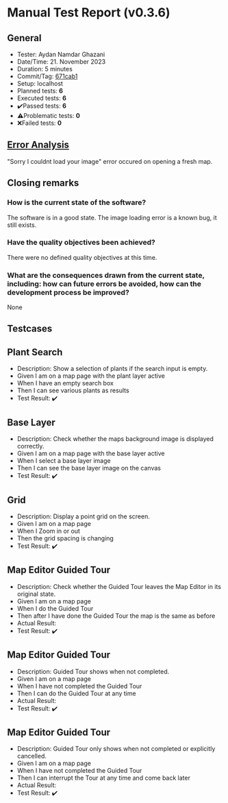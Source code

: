 # Manual Test Report (v0.3.6)

## General

- Tester: Aydan Namdar Ghazani
- Date/Time: 21. November 2023
- Duration: 5 minutes
- Commit/Tag: [671cab1](https://github.com/ElektraInitiative/PermaplanT/pull/1062/commits/671cab1866fc94f24202892b01dc96e571558429)
- Setup: localhost
- Planned tests: **6**
- Executed tests: **6**
- ✔️Passed tests: **6**
- ⚠️Problematic tests: **0**
- ❌Failed tests: **0**

## [Error Analysis](../README.md#report-header)

"Sorry I couldnt load your image" error occured on opening a fresh map.

## Closing remarks

### How is the current state of the software?

The software is in a good state. The image loading error is a known bug, it still exists.

### Have the quality objectives been achieved?

There were no defined quality objectives at this time.

### What are the consequences drawn from the current state, including: how can future errors be avoided, how can the development process be improved?

None

## Testcases

## Plant Search

- Description: Show a selection of plants if the search input is empty.
- Given I am on a map page with the plant layer active
- When I have an empty search box
- Then I can see various plants as results
- Test Result: ✔️

## Base Layer

- Description: Check whether the maps background image is displayed correctly.
- Given I am on a map page with the base layer active
- When I select a base layer image
- Then I can see the base layer image on the canvas
- Test Result: ✔️

## Grid

- Description: Display a point grid on the screen.
- Given I am on a map page
- When I Zoom in or out
- Then the grid spacing is changing
- Test Result: ✔️

## Map Editor Guided Tour

- Description: Check whether the Guided Tour leaves the Map Editor in its original state.
- Given I am on a map page
- When I do the Guided Tour
- Then after I have done the Guided Tour the map is the same as before
- Actual Result:
- Test Result: ✔️

## Map Editor Guided Tour

- Description: Guided Tour shows when not completed.
- Given I am on a map page
- When I have not completed the Guided Tour
- Then I can do the Guided Tour at any time
- Actual Result:
- Test Result: ✔️

## Map Editor Guided Tour

- Description: Guided Tour only shows when not completed or explicitly cancelled.
- Given I am on a map page
- When I have not completed the Guided Tour
- Then I can interrupt the Tour at any time and come back later
- Actual Result:
- Test Result: ✔️
